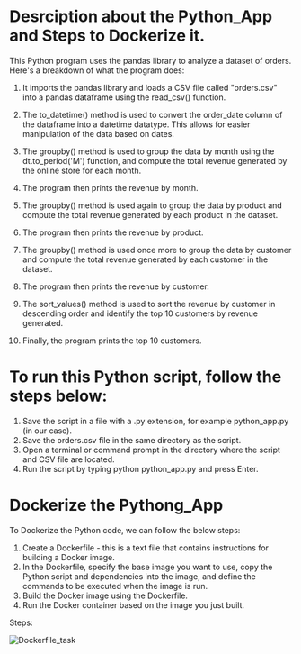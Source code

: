 # Desrciption about the Python_App and Steps to Dockerize it.

This Python program uses the pandas library to analyze a dataset of orders. Here's a breakdown of what the program does:

1. It imports the pandas library and loads a CSV file called "orders.csv" into a pandas dataframe using the read_csv() function.

2. The to_datetime() method is used to convert the order_date column of the dataframe into a datetime datatype. This allows for easier manipulation of the data based on dates.

3. The groupby() method is used to group the data by month using the dt.to_period('M') function, and compute the total revenue generated by the online store for each month.

4. The program then prints the revenue by month.

5. The groupby() method is used again to group the data by product and compute the total revenue generated by each product in the dataset.

6. The program then prints the revenue by product.

7. The groupby() method is used once more to group the data by customer and compute the total revenue generated by each customer in the dataset.

8. The program then prints the revenue by customer.

9. The sort_values() method is used to sort the revenue by customer in descending order and identify the top 10 customers by revenue generated.

10. Finally, the program prints the top 10 customers.


# To run this Python script, follow the steps below:
1.	Save the script in a file with a .py extension, for example python_app.py (in our case).
2.	Save the orders.csv file in the same directory as the script.
3.	Open a terminal or command prompt in the directory where the script and CSV file are located.
4.	Run the script by typing python python_app.py and press Enter.



# Dockerize the Pythong_App

To Dockerize the Python code, we can follow the below steps:
1.	Create a Dockerfile - this is a text file that contains instructions for building a Docker image.
2.	In the Dockerfile, specify the base image you want to use, copy the Python script and dependencies into the image, and define the commands to be executed when the image is run.
3.	Build the Docker image using the Dockerfile.
4.	Run the Docker container based on the image you just built.

Steps:


![Dockerfile_task](https://user-images.githubusercontent.com/100275029/227486262-d57e1913-377d-40b6-b942-8a7ce3f3ce0b.jpg)


